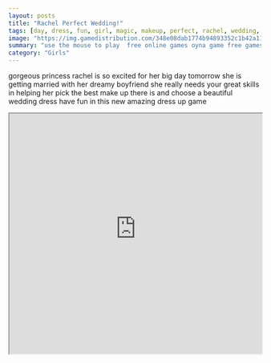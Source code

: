 ```yaml
---
layout: posts
title: "Rachel Perfect Wedding!"
tags: [day, dress, fun, girl, magic, makeup, perfect, rachel, wedding, free, online, games, oyna, game, free, games, play, play, games]
image: "https://img.gamedistribution.com/348e08dab1774b94893352c1b42a113c.jpg"
summary: "use the mouse to play  free online games oyna game free games play play games"
category: "Girls"
---
```


gorgeous princess rachel is so excited for her big day tomorrow she is getting married with her dreamy boyfriend she really needs your great skills in helping her pick the best make up there is and choose a beautiful wedding dress have fun in this new amazing dress up game

<iframe width="100%" height="480px;" src="https://html5.gamedistribution.com/348e08dab1774b94893352c1b42a113c/"></iframe>